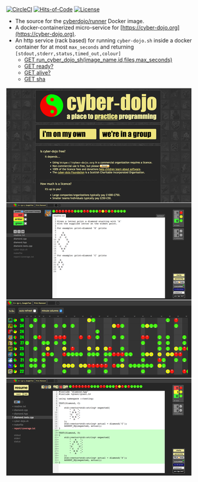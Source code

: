 [![CircleCI](https://circleci.com/gh/cyber-dojo/runner.svg?style=svg)](https://circleci.com/gh/cyber-dojo/runner) [![Hits-of-Code](https://hitsofcode.com/github/cyber-dojo/runner)](https://hitsofcode.com/view/github/cyber-dojo/runner) [![License](https://img.shields.io/badge/license-BSD--2-brightgreen)]((https://github.com/cyber-dojo/runner/blob/master/LICENSE.md))

- The source for the [cyberdojo/runner](https://hub.docker.com/r/cyberdojo/runner/tags) Docker image.
- A docker-containerized micro-service for [https://cyber-dojo.org](https://cyber-dojo.org).
- An http service (rack based) for running `cyber-dojo.sh` inside a docker container for at most `max_seconds` and returning `[stdout,stderr,status,timed_out,colour]`
  * [GET run_cyber_dojo_sh(image_name,id,files,max_seconds)](docs/api.md#get-run_cyber_dojo_shimage_nameidfilesmax_seconds)
  * [GET ready?](docs/api.md#get-ready)
  * [GET alive?](docs/api.md#get-alive)  
  * [GET sha](docs/api.md#get-sha)

![cyber-dojo.org home page](https://github.com/cyber-dojo/cyber-dojo/blob/master/shared/home_page_snapshot.png)
